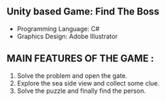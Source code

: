 ## Unity based Game: Find The Boss

* Programming Language: C#
* Graphics Design: Adobe Illustrator


## MAIN FEATURES OF THE GAME : 

1.	Solve the problem and open the gate.
2.	Explore the sea side view and collect some clue. 
3.	Solve the puzzle and finally find the person.
